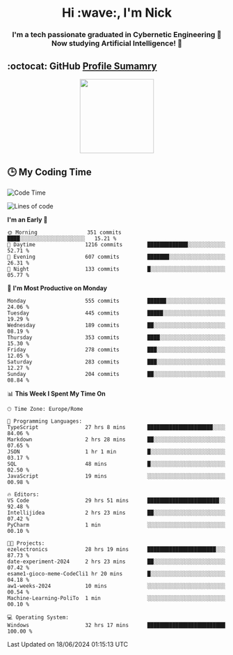 <h1 align="center">Hi :wave:, I'm Nick</h1>

<h3 align="center">I'm a tech passionate graduated in Cybernetic Engineering 🤖<br>
Now studying Artificial Intelligence! 🧠</h3>


## :octocat: GitHub <a href="https://github.com/vn7n24fzkq/github-profile-summary-cards">Profile Sumamry</a>

<p align="center">
   <img style="height:170px;display:inline-block"  src="http://github-profile-summary-cards.vercel.app/api/cards/profile-details?username=CodeClimberNT&theme=github_dark" />
<!--    <img style="height:170px;display:inline-block"  src="http://github-profile-summary-cards.vercel.app/api/cards/repos-per-language?username=CodeClimberNT&theme=github_dark&exclude=" /> -->
</p>

 ## :clock3: My Coding Time 
 
<!--START_SECTION:waka-->
![Code Time](http://img.shields.io/badge/Code%20Time-290%20hrs%2046%20mins-blue)

![Lines of code](https://img.shields.io/badge/From%20Hello%20World%20I%27ve%20Written-2.8%20million%20lines%20of%20code-blue)

**I'm an Early 🐤** 

```text
🌞 Morning                351 commits         ████░░░░░░░░░░░░░░░░░░░░░   15.21 % 
🌆 Daytime                1216 commits        █████████████░░░░░░░░░░░░   52.71 % 
🌃 Evening                607 commits         ███████░░░░░░░░░░░░░░░░░░   26.31 % 
🌙 Night                  133 commits         █░░░░░░░░░░░░░░░░░░░░░░░░   05.77 % 
```
📅 **I'm Most Productive on Monday** 

```text
Monday                   555 commits         ██████░░░░░░░░░░░░░░░░░░░   24.06 % 
Tuesday                  445 commits         █████░░░░░░░░░░░░░░░░░░░░   19.29 % 
Wednesday                189 commits         ██░░░░░░░░░░░░░░░░░░░░░░░   08.19 % 
Thursday                 353 commits         ████░░░░░░░░░░░░░░░░░░░░░   15.30 % 
Friday                   278 commits         ███░░░░░░░░░░░░░░░░░░░░░░   12.05 % 
Saturday                 283 commits         ███░░░░░░░░░░░░░░░░░░░░░░   12.27 % 
Sunday                   204 commits         ██░░░░░░░░░░░░░░░░░░░░░░░   08.84 % 
```


📊 **This Week I Spent My Time On** 

```text
🕑︎ Time Zone: Europe/Rome

💬 Programming Languages: 
TypeScript               27 hrs 8 mins       █████████████████████░░░░   84.06 % 
Markdown                 2 hrs 28 mins       ██░░░░░░░░░░░░░░░░░░░░░░░   07.65 % 
JSON                     1 hr 1 min          █░░░░░░░░░░░░░░░░░░░░░░░░   03.17 % 
SQL                      48 mins             █░░░░░░░░░░░░░░░░░░░░░░░░   02.50 % 
JavaScript               19 mins             ░░░░░░░░░░░░░░░░░░░░░░░░░   00.98 % 

🔥 Editors: 
VS Code                  29 hrs 51 mins      ███████████████████████░░   92.48 % 
Intellijidea             2 hrs 23 mins       ██░░░░░░░░░░░░░░░░░░░░░░░   07.42 % 
PyCharm                  1 min               ░░░░░░░░░░░░░░░░░░░░░░░░░   00.10 % 

🐱‍💻 Projects: 
ezelectronics            28 hrs 19 mins      ██████████████████████░░░   87.73 % 
date-experiment-2024     2 hrs 23 mins       ██░░░░░░░░░░░░░░░░░░░░░░░   07.42 % 
esame1-gioco-meme-CodeCli1 hr 20 mins        █░░░░░░░░░░░░░░░░░░░░░░░░   04.18 % 
aw1-weeks-2024           10 mins             ░░░░░░░░░░░░░░░░░░░░░░░░░   00.54 % 
Machine-Learning-PoliTo  1 min               ░░░░░░░░░░░░░░░░░░░░░░░░░   00.10 % 

💻 Operating System: 
Windows                  32 hrs 17 mins      █████████████████████████   100.00 % 
```


 Last Updated on 18/06/2024 01:15:13 UTC
<!--END_SECTION:waka-->

